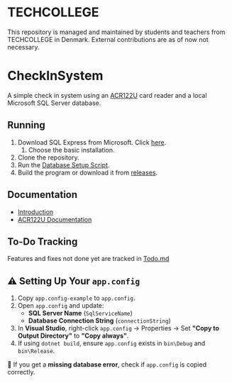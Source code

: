 # TECHCOLLEGE
This repository is managed and maintained by students and teachers from TECHCOLLEGE in Denmark. External contributions are as of now not necessary.

# CheckInSystem
A simple check in system using an [ACR122U][card-reader-docs] card reader and a
local Microsoft SQL Server database.

## Running

1. Download SQL Express from Microsoft. Click [here](https://go.microsoft.com/fwlink/p/?linkid=2216019).
    1. Choose the basic installation.
2. Clone the repository.
3. Run the [Database Setup Script](Database_SQL/SetUpDB.bat).
4. Build the program or download it from [releases](https://github.com/Matkip0/CheckInSystem/releases).

## Documentation

- [Introduction](docs/Intro.md)
- [ACR122U Documentation][card-reader-docs]

## To-Do Tracking 

Features and fixes not done yet are tracked in [Todo.md](docs/Todo.md)

[card-reader-docs]: https://www.acs.com.hk/download-manual/419/API-ACR122U-2.04.pdf

## ⚠ Setting Up Your `app.config`
1. Copy `app.config-example` to `app.config`.
2. Open `app.config` and update:
   - **SQL Server Name** (`SqlServiceName`)
   - **Database Connection String** (`connectionString`)
3. In **Visual Studio**, right-click `app.config` → Properties → Set **"Copy to Output Directory"** to **"Copy always"**.
4. If using `dotnet build`, ensure `app.config` exists in `bin\Debug` and `bin\Release`.

🚀 If you get a **missing database error**, check if `app.config` is copied correctly.
